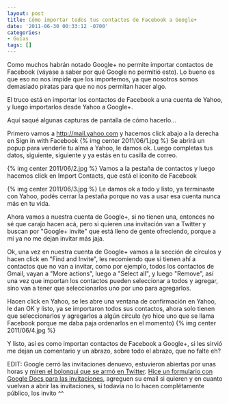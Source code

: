 ```yaml
---
layout: post
title: Cómo importar todos tus contactos de Facebook a Google+
date: '2011-06-30 00:33:12 -0700'
categories:
- Guías
tags: []
---
```

Como muchos habrán notado Google+ no permite importar contactos de Facebook (váyase a saber por qué Google no permitió esto). Lo bueno es que eso no nos impide que los importemos, ya que nosotros somos demasiado piratas para que no nos permitan hacer algo.

El truco está en importar los contactos de Facebook a una cuenta de Yahoo, y luego importarlos desde Yahoo a Google+.

Aquí saqué algunas capturas de pantalla de cómo hacerlo...

Primero vamos a <a href="http://mail.yahoo.com">http://mail.yahoo.com</a> y hacemos click abajo a la derecha en Sign in with Facebook
{% img center 2011/06/1.jpg %}
Se abrirá un popup para venderle tu alma a Yahoo, le damos ok. Luego completas tus datos, siguiente, siguiente y ya estás en tu casilla de correo.

{% img center 2011/06/2.jpg %}
Vamos a la pestaña de contactos y luego hacemos click en Import Contacts, que está el iconito de Facebook

{% img center 2011/06/3.jpg %}
Le damos ok a todo y listo, ya terminaste con Yahoo, podés cerrar la pestaña porque no vas a usar esa cuenta nunca más en tu vida.

Ahora vamos a nuestra cuenta de Google+, si no tienen una, entonces no sé que carajo hacen acá, pero si quieren una invitación van a Twitter y buscan por "Google+ invite" que está lleno de gente ofreciendo, porque a mí ya no me dejan invitar más jaja.

Ok, una vez en nuestra cuenta de Google+ vamos a la sección de círculos y hacen click en "Find and Invite", les recomiendo que si tienen ahí a contactos que no van a invitar, como por ejemplo, todos los contactos de Gmail, vayan a "More actions", luego a "Select all", y luego "Remove", así una vez que importan los contactos pueden seleccionar a todos y agregar, sino van a tener que seleccionarlos uno por uno para agregarlos.

Hacen click en Yahoo, se les abre una ventana de confirmación en Yahoo, le dan OK y listo, ya se importaron todos sus contactos, ahora solo tienen que seleccionarlos y agregarlos a algún círculo (yo hice uno que se llama Facebook porque me daba paja ordenarlos en el momento)
{% img center 2011/06/4.jpg %}

Y listo, así es como importan contactos de Facebook a Google+, si les sirvió me dejan un comentario y un abrazo, sobre todo el abrazo, que no falte eh?

EDIT: Google cerró las invitaciones denuevo, estuvieron abiertas por unas horas y <a href="http://www.google.com/search?tbm=mbl&hl=en&source=hp&biw=1238&bih=739&q=google%2B+invites&aq=f&aqi=&aql=&oq=">miren el bolonqui que se armó en Twitter</a>. <a href="https://spreadsheets.google.com/spreadsheet/viewform?hl=es&formkey=dEwxQlgyak1nSG1KY19Ja0ltZml6WkE6MQ#gid=0">Hice un formulario con Google Docs para las invitaciones</a>, agreguen su email si quieren y en cuanto vuelvan a abrir las invitaciones, si todavía no lo hacen complétamente público, los invito ^^


